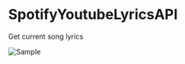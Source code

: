 # SpotifyYoutubeLyricsAPI
Get current song lyrics

![Sample](hhttps://s1.postimg.org/3sqccnqxa7/Screenshot_1.png)
